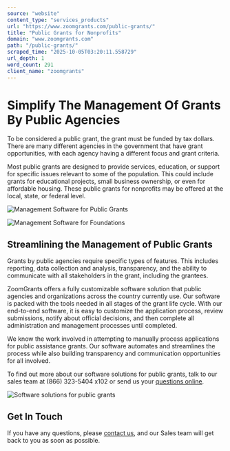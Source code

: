 ```yaml
---
source: "website"
content_type: "services_products"
url: "https://www.zoomgrants.com/public-grants/"
title: "Public Grants for Nonprofits"
domain: "www.zoomgrants.com"
path: "/public-grants/"
scraped_time: "2025-10-05T03:20:11.558729"
url_depth: 1
word_count: 291
client_name: "zoomgrants"
---
```


# Simplify The Management Of Grants By Public Agencies

To be considered a public grant, the grant must be funded by tax dollars. There are many different agencies in the government that have grant opportunities, with each agency having a different focus and grant criteria.

Most public grants are designed to provide services, education, or support for specific issues relevant to some of the population. This could include grants for educational projects, small business ownership, or even for affordable housing. These public grants for nonprofits may be offered at the local, state, or federal level.

![Management Software for Public Grants](https://www.zoomgrants.com/wp-content/uploads/2023/05/pexels-theo-decker-5946222-1.jpg)

![Management Software for Foundations](https://www.zoomgrants.com/wp-content/uploads/2023/05/pexels-helena-lopes-3688761.jpg)

## Streamlining the Management of Public Grants

Grants by public agencies require specific types of features. This includes reporting, data collection and analysis, transparency, and the ability to communicate with all stakeholders in the grant, including the grantees.

ZoomGrants offers a fully customizable software solution that public agencies and organizations across the country currently use. Our software is packed with the tools needed in all stages of the grant life cycle. With our end-to-end software, it is easy to customize the application process, review submissions, notify about official decisions, and then complete all administration and management processes until completed.

We know the work involved in attempting to manually process applications for public assistance grants. Our software automates and streamlines the process while also building transparency and communication opportunities for all involved.

To find out more about our software solutions for public grants, talk to our sales team at (866) 323-5404 x102 or send us your [questions online](https://www.zoomgrants.com/about-us/contact-sales/).

![Software solutions for public grants](https://www.zoomgrants.com/wp-content/uploads/2023/05/pexels-ivan-samkov-4458554-1.jpg)

## Get In Touch

If you have any questions, please [contact us](https://www.zoomgrants.com/about-us/contact-sales/), and our Sales team will get back to you as soon as possible.